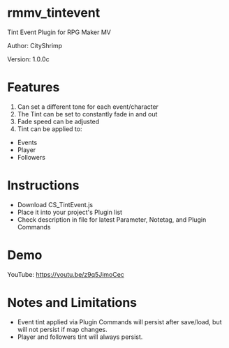 # rmmv_tintevent
Tint Event Plugin for RPG Maker MV

Author: CityShrimp

Version: 1.0.0c

Features
========
1. Can set a different tone for each event/character
2. The Tint can be set to constantly fade in and out
3. Fade speed can be adjusted
4. Tint can be applied to:
  - Events
  - Player
  - Followers

Instructions
============
- Download CS_TintEvent.js
- Place it into your project's Plugin list
- Check description in file for latest Parameter, Notetag, and Plugin Commands

Demo
====
YouTube: https://youtu.be/z9q5JimoCec

Notes and Limitations
=====================
- Event tint applied via Plugin Commands will persist after save/load, but will not persist if map changes.
- Player and followers tint will always persist.
